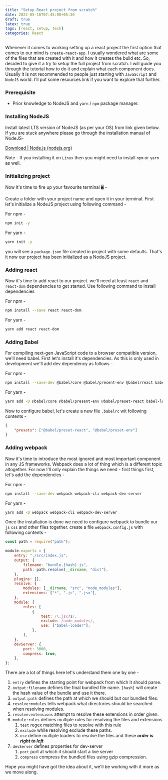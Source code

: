 ```yaml
---
title: "Setup React project from scratch"
date: 2022-05-16T07:45:00+05:30
draft: true
latex: true
tags: [react, setup, tech]
categories: React
---
```


Whenever it comes to working setting up a react project the first option that comes to our mind is `create-react-app`. I usually wondered what are some of the files that are created with it and how it creates the build etc. So, decided to give it a try to setup the full project from scratch. I will guide you through the tutorial how to do it and explain what each component does. Usually it is not recommended to people just starting with `JavaScript` and `NodeJS` world. I'll put some resources link if you want to explore that further.

### Prerequisite

-   Prior knowledge to NodeJS and `yarn` / `npm` package manager.

### Installing NodeJS

Install latest LTS version of NodeJS (as per your OS) from link given below. If you are stuck anywhere please go through the installation manual of NodeJS-

[Download | Node.js (nodejs.org)](https://nodejs.org/en/download/)

Note - If you installing it on `Linux` then you might need to install `npm` or `yarn` as well.

### Initializing project

Now it's time to fire up your favourite terminal 🖥️ -

Create a folder with your project name and open it in your terminal. First let's initialize a NodeJS project using following command -

For npm -

```bash
npm init -y
```

For yarn -

```bash
yarn init -y
```

you will see a `package.json` file created in project with some defaults. That's it now our project has been initialized as a NodeJS project.

### Adding react

Now it's time to add react to our project. we'll need at least `react` and `react-dom` dependencies to get started. Use following command to install dependencies

For npm -

```bash
npm install --save react react-dom
```

For yarn -

```bash
yarn add react react-dom
```

### Adding Babel

For compiling next-gen JavaScript code to a browser compatible version, we'll need babel. First let's install it's dependencies. As this is only used in development we'll add dev dependency as follows -

For npm -

```bash
npm install --save-dev @babel/core @babel/present-env @babel/react babel-loader
```

For yarn -

```bash
yarn add -D @babel/core @babel/present-env @babel/preset-react babel-loader
```

Now to configure babel, let's create a new file `.babelrc` wit following contents -

```json
{
	"presets": ["@babel/preset-react", "@babel/preset-env"]
}
```

### Adding webpack

Now it's time to introduce the most ignored and most important component in any JS frameworks. Webpack does a lot of thing which is a different topic altogether. For now I'll only explain the things we need -
first things first, let's add the dependencies -

For npm -

```bash
npm install --save-dev webpack webpack-cli webpack-dev-server
```

For yarn -

```bash
yarn add -D webpack webpack-cli webpack-dev-server
```

Once the installation is done we need to configure webpack to bundle our `js` `css` and other files together. create a file `webpack.config.js` with following contents -

```javascript
const path = require("path");

module.exports = {
	entry: "./src/index.js",
	output: {
		filename: "bundle.[hash].js",
		path: path.resolve(__dirname, "dist"),
	},
	plugins: [],
	resolve: {
		modules: [__dirname, "src", "node_modules"],
		extensions: ["*", ".js", ".jsx"],
	},
	module: {
		rules: [
			{
				test: /\.jsx?$/,
				exclude: /node_modules/,
				use: ["babel-loader"],
			},
		],
	},
	devServer: {
		port: 3000,
		compress: true,
	},
};
```

There are a lot of things here let's understand them one by one -

1. `entry` defines the starting point for webpack from which it should parse.
2. `output:filename` defines the final bundled file name. `[hash]` will create the hash value of the bundle and use it there.
3. `output:path` defines the path at which we should but our bundled files.
4. `resolve:modules` tells webpack what directories should be searched when resolving modules.
5. `resolve:extensions` attempt to resolve these extensions in order given.
6. `module:rules` defines multiple rules for resolving the files and extensions
    1. `test` regex matching files to resolve with this rule
    2. `exclude` while resolving exclude these paths.
    3. `use` define multiple loaders to resolve the files and these **_order is right to left_**
7. `devServer` defines properties for dev-server
    1. `port` port at which it should start a live server
    2. `compress` compress the bundled files using gzip compression.

Hope you might have got the idea about it, we'll be working with it more as we move along.
